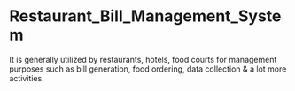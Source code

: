 # Restaurant_Bill_Management_System
It is generally utilized by restaurants, hotels, food courts for management purposes such as bill generation, food ordering, data collection & a lot more activities.

